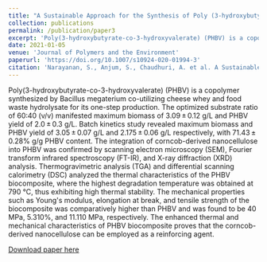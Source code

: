```yaml
---
title: "A Sustainable Approach for the Synthesis of Poly (3-hydroxybutyrate-co-3-hydroxyvalerate) Biocomposite by Employing Corncob-Derived Nanocellulose as a Reinforcing Agent"
collection: publications
permalink: /publication/paper3
excerpt: 'Poly(3-hydroxybutyrate-co-3-hydroxyvalerate) (PHBV) is a copolymer synthesized by Bacillus megaterium co-utilizing cheese whey and food waste hydrolysate for its one-step production. The optimized substrate ratio of 60:40 (v/v) manifested maximum biomass of 3.09 ± 0.12 g/L and PHBV yield of 2.0 ± 0.3 g/L. Batch kinetics study revealed maximum biomass and PHBV yield of 3.05 ± 0.07 g/L and 2.175 ± 0.06 g/L respectively, with 71.43 ± 0.28% g/g PHBV content. The integration of corncob-derived nanocellulose into PHBV was confirmed by scanning electron microscopy (SEM), Fourier transform infrared spectroscopy (FT-IR), and X-ray diffraction (XRD) analysis. Thermogravimetric analysis (TGA) and differential scanning calorimetry (DSC) analyzed the thermal characteristics of the PHBV biocomposite, where the highest degradation temperature was obtained at 790 °C, thus exhibiting high thermal stability. The mechanical properties such as Young's modulus, elongation at break, and tensile strength of the biocomposite was comparatively higher than PHBV and was found to be 40 MPa, 5.310%, and 11.110 MPa, respectively. The enhanced thermal and mechanical characteristics of PHBV biocomposite proves that the corncob-derived nanocellulose can be employed as a reinforcing agent.'
date: 2021-01-05
venue: 'Journal of Polymers and the Environment'
paperurl: 'https://doi.org/10.1007/s10924-020-01994-3'
citation: 'Narayanan, S., Anjum, S., Chaudhuri, A. et al. A Sustainable Approach for the Synthesis of Poly(3-hydroxybutyrate-co-3-hydroxyvalerate) Biocomposite by Employing Corncob-Derived Nanocellulose as a Reinforcing Agent. J Polym Environ 29, 2080–2095 (2021). '
---
```

Poly(3-hydroxybutyrate-co-3-hydroxyvalerate) (PHBV) is a copolymer synthesized by Bacillus megaterium co-utilizing cheese whey and food waste hydrolysate for its one-step production. The optimized substrate ratio of 60:40 (v/v) manifested maximum biomass of 3.09 ± 0.12 g/L and PHBV yield of 2.0 ± 0.3 g/L. Batch kinetics study revealed maximum biomass and PHBV yield of 3.05 ± 0.07 g/L and 2.175 ± 0.06 g/L respectively, with 71.43 ± 0.28% g/g PHBV content. The integration of corncob-derived nanocellulose into PHBV was confirmed by scanning electron microscopy (SEM), Fourier transform infrared spectroscopy (FT-IR), and X-ray diffraction (XRD) analysis. Thermogravimetric analysis (TGA) and differential scanning calorimetry (DSC) analyzed the thermal characteristics of the PHBV biocomposite, where the highest degradation temperature was obtained at 790 °C, thus exhibiting high thermal stability. The mechanical properties such as Young's modulus, elongation at break, and tensile strength of the biocomposite was comparatively higher than PHBV and was found to be 40 MPa, 5.310%, and 11.110 MPa, respectively. The enhanced thermal and mechanical characteristics of PHBV biocomposite proves that the corncob-derived nanocellulose can be employed as a reinforcing agent.

[Download paper here](http://anganachaudhuri.github.io/files/paper3.pdf)